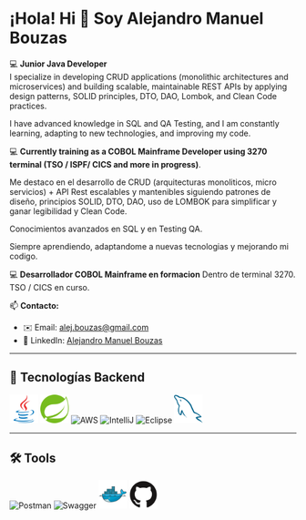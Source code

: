 # ¡Hola! Hi 👋 Soy Alejandro Manuel Bouzas  

💻 **Junior Java Developer**  
I specialize in developing CRUD applications (monolithic architectures and microservices) and building scalable, maintainable REST APIs by applying design patterns, SOLID principles, DTO, DAO, Lombok, and Clean Code practices.

I have advanced knowledge in SQL and QA Testing, and I am constantly learning, adapting to new technologies, and improving my code.

💻 **Currently training as a COBOL Mainframe Developer using 3270 terminal (TSO / ISPF/ CICS and more in progress)**.

Me destaco en el desarrollo de CRUD (arquitecturas monoliticos, micro servicios) + API Rest escalables y mantenibles siguiendo patrones de diseño, principios SOLID, DTO, DAO, uso de LOMBOK para simplificar y 
ganar legibilidad y Clean Code. 

Conocimientos avanzados en SQL y en Testing QA.

Siempre aprendiendo, adaptandome a nuevas tecnologias y mejorando mi codigo.  

💻 **Desarrollador COBOL Mainframe en formacion**
Dentro de terminal 3270. TSO / CICS en curso.  

📫 **Contacto:**  
- ✉️ Email: [alej.bouzas@gmail.com](mailto:alej.bouzas@gmail.com)  
- 🔗 LinkedIn: [Alejandro Manuel Bouzas](https://www.linkedin.com/in/alejandro-manuel-b-a64133a4/)  

---

## 🚀 Tecnologías Backend  
<p align="left">
  <img src="https://raw.githubusercontent.com/devicons/devicon/master/icons/java/java-original.svg" alt="Java" width="50" height="50"/>
  <img src="https://raw.githubusercontent.com/devicons/devicon/master/icons/spring/spring-original.svg" alt="Spring" width="50" height="50"/>
  <img src="https://cdn.jsdelivr.net/gh/devicons/devicon/icons/amazonwebservices/amazonwebservices-original.svg" alt="AWS" width="50" height="50"/>
  <img src="https://upload.wikimedia.org/wikipedia/commons/9/9c/IntelliJ_IDEA_Icon.svg" alt="IntelliJ" width="50" height="50"/>
  <img src="https://upload.wikimedia.org/wikipedia/commons/d/d0/Eclipse-Luna-Logo.svg" alt="Eclipse" width="50" height="50"/>
  <img src="https://raw.githubusercontent.com/devicons/devicon/master/icons/mysql/mysql-original.svg" alt="MySQL" width="50" height="50"/>
</p>

---

## 🛠️ Tools  
<p align="left">
  <img src="https://www.vectorlogo.zone/logos/getpostman/getpostman-icon.svg" alt="Postman" width="50" height="50"/>
  <img src="https://static1.smartbear.co/swagger/media/assets/images/swagger_logo.svg" alt="Swagger" width="50" height="50"/>
  <img src="https://raw.githubusercontent.com/devicons/devicon/master/icons/docker/docker-original.svg" alt="Docker" width="50" height="50"/>
  <img src="https://raw.githubusercontent.com/devicons/devicon/master/icons/github/github-original.svg" alt="GitHub" width="50" height="50"/>
</p>
